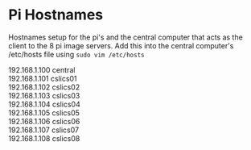 # Pi Hostnames

Hostnames setup for the pi's and the central computer that acts as the client to the 8 pi image servers.
Add this into the central computer's /etc/hosts file using `sudo vim /etc/hosts`

192.168.1.100   central     
192.168.1.101   cslics01    
192.168.1.102   cslics02    
192.168.1.103   cslics03    
192.168.1.104   cslics04    
192.168.1.105   cslics05    
192.168.1.106   cslics06    
192.168.1.107   cslics07    
192.168.1.108   cslics08    